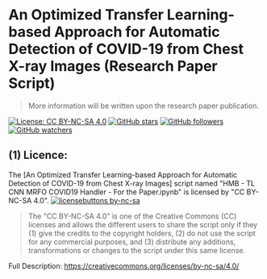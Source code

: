 # An Optimized Transfer Learning-based Approach for Automatic Detection of COVID-19 from Chest X-ray Images (Research Paper Script)

>More information will be written upon the research paper publication.

[![License: CC BY-NC-SA 4.0](https://img.shields.io/badge/License-CC%20BY--NC--SA%204.0-lightgrey.svg)](https://creativecommons.org/licenses/by-nc-sa/4.0/) 
[![GitHub stars](https://img.shields.io/github/stars/HossamBalaha/An-Optimized-TL-based-Approach-for-Auto.-Detection-of-COVID-19-from-Chest-X-ray-Images.svg?style=social&label=Star&maxAge=2592000)](https://GitHub.com/HossamBalaha/An-Optimized-TL-based-Approach-for-Auto.-Detection-of-COVID-19-from-Chest-X-ray-Images/stargazers/) [![GitHub followers](https://img.shields.io/github/followers/HossamBalaha.svg?style=social&label=Follow&maxAge=2592000)](https://github.com/HossamBalaha?tab=followers) [![GitHub watchers](https://img.shields.io/github/watchers/HossamBalaha/An-Optimized-TL-based-Approach-for-Auto.-Detection-of-COVID-19-from-Chest-X-ray-Images.svg?style=social&label=Watch&maxAge=2592000)](https://GitHub.com/HossamBalaha/An-Optimized-TL-based-Approach-for-Auto.-Detection-of-COVID-19-from-Chest-X-ray-Images/watchers/)

## (1) Licence:
The [An Optimized Transfer Learning-based Approach for Automatic Detection of COVID-19 from Chest X-ray Images] script named "HMB - TL CNN MRFO COVID19 Handler - For the Paper.ipynb" is licensed by "CC BY-NC-SA 4.0".
[![licensebuttons by-nc-sa](https://licensebuttons.net/l/by-nc-sa/3.0/88x31.png)](https://creativecommons.org/licenses/by-nc-sa/4.0)
>The "CC BY-NC-SA 4.0" is one of the Creative Commons (CC) licenses and allows the different users to share the script only if they (1) give the credits to the copyright holders, (2) do not use the script for any commercial purposes, and (3) distribute any additions, transformations or changes to the script under this same license.

Full Description: https://creativecommons.org/licenses/by-nc-sa/4.0/
